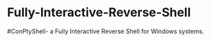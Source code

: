 # Fully-Interactive-Reverse-Shell
#ConPtyShell- a Fully Interactive Reverse Shell for Windows systems.
